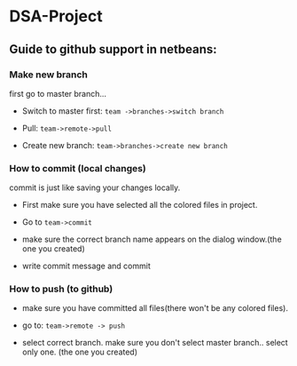 # DSA-Project

## Guide to github support in netbeans:


### Make new branch
first go to master branch...

- Switch to master first:
`team ->branches->switch branch`

- Pull:
`team->remote->pull`

- Create new branch:
`team->branches->create new branch`


### How to commit (local changes)
commit is just like saving your changes locally.

- First make sure you have selected all the colored files in project.

- Go to `team->commit`

- make sure the correct branch name appears on the dialog window.(the one you created)

- write commit message and commit

### How to push (to github)

- make sure you have committed all files(there won't be any colored files).

- go to:
`team->remote -> push`

- select correct branch. make sure you don't select master branch.. select only one. (the one you created)


